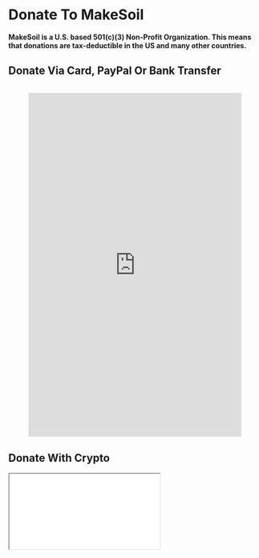 # Donate To MakeSoil

**MakeSoil is a U.S. based 501(c)(3) Non-Profit Organization. This means that donations are tax-deductible in the US and many other countries.**

## Donate Via Card, PayPal Or Bank Transfer

<div style="text-align: center;margin-top: 2rem;">
  <script src="https://donorbox.org/widget.js" paypalExpress="true"></script><iframe src="https://donorbox.org/embed/makesoil" height="685px" width="100%" style="max-width:425px; min-width:310px;" seamless="seamless" name="donorbox" frameborder="0" scrolling="no" allowpaymentrequest></iframe>
  <br />
</div>

## Donate With Crypto

<IFrame src="/coinbase.html" />

## Donate Via Fidelity Charitable

<IFrame src="/dafdirect.html" />

<div>Use <a href="https://www.dafdirect.org/DAFDirect/daflink?_dafdirect_settings=ODI0NzY5MTc3XzIxMTFfY2IzNWZhZmYtZjk5MC00ZTdkLTg5YzMtZDIzMjRjNGQ0ZWU0&designatedText=TWFrZVNvaWw=&amountValue=" target="_blank">DAF Direct</a> to easily donate through Fidelity Charitable.</div>

## Send Us A Check

<div style="text-align: center;">
Our mailing address is:

<div style="font-weight: bold;">
MakeSoil<br />
401 Broadway Suite 100 PMB 91115<br />
Tacoma, WA 98402
</div>
</div>

## Any Questions?

[Contact us](/contact-us) if you need bank account information or would like to discuss any other ways to donate.
